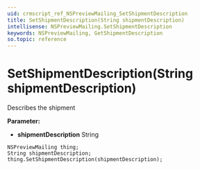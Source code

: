 ```yaml
---
uid: crmscript_ref_NSPreviewMailing_SetShipmentDescription
title: SetShipmentDescription(String shipmentDescription)
intellisense: NSPreviewMailing.SetShipmentDescription
keywords: NSPreviewMailing, GetShipmentDescription
so.topic: reference
---
```


# SetShipmentDescription(String shipmentDescription)

Describes the shipment

**Parameter:** 
* **shipmentDescription** String

```crmscript
NSPreviewMailing thing;
String shipmentDescription;
thing.SetShipmentDescription(shipmentDescription);
```

